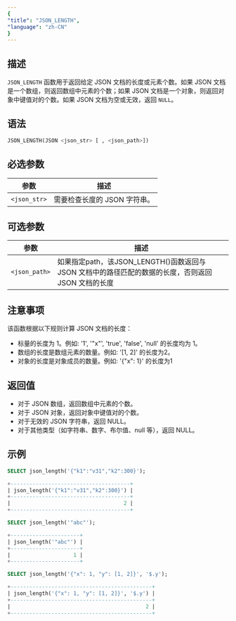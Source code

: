 ```yaml
---
{
"title": "JSON_LENGTH",
"language": "zh-CN"
}
---
```


<!-- 
Licensed to the Apache Software Foundation (ASF) under one
or more contributor license agreements.  See the NOTICE file
distributed with this work for additional information
regarding copyright ownership.  The ASF licenses this file
to you under the Apache License, Version 2.0 (the
"License"); you may not use this file except in compliance
with the License.  You may obtain a copy of the License at

  http://www.apache.org/licenses/LICENSE-2.0

Unless required by applicable law or agreed to in writing,
software distributed under the License is distributed on an
"AS IS" BASIS, WITHOUT WARRANTIES OR CONDITIONS OF ANY
KIND, either express or implied.  See the License for the
specific language governing permissions and limitations
under the License.
-->


## 描述
`JSON_LENGTH` 函数用于返回给定 JSON 文档的长度或元素个数。如果 JSON 文档是一个数组，则返回数组中元素的个数；如果 JSON 文档是一个对象，则返回对象中键值对的个数。如果 JSON 文档为空或无效，返回 `NULL`。

## 语法

```sql
JSON_LENGTH(JSON <json_str> [ , <json_path>])
```


## 必选参数

| 参数 | 描述 |
|------|------|
| `<json_str>` | 需要检查长度的 JSON 字符串。 |


## 可选参数

| 参数 | 描述 |
|------|------|
| `<json_path>` | 如果指定path，该JSON_LENGTH()函数返回与 JSON 文档中的路径匹配的数据的长度，否则返回 JSON 文档的长度 |

## 注意事项
该函数根据以下规则计算 JSON 文档的长度：
- 标量的长度为 1。例如: '1', '"x"', 'true', 'false', 'null' 的长度均为 1。
- 数组的长度是数组元素的数量。例如: '[1, 2]' 的长度为2。
- 对象的长度是对象成员的数量。例如: '{"x": 1}' 的长度为1

## 返回值
- 对于 JSON 数组，返回数组中元素的个数。
- 对于 JSON 对象，返回对象中键值对的个数。
- 对于无效的 JSON 字符串，返回 NULL。
- 对于其他类型（如字符串、数字、布尔值、null 等），返回 NULL。

## 示例

```sql
SELECT json_length('{"k1":"v31","k2":300}');
```
```sql
+--------------------------------------+
| json_length('{"k1":"v31","k2":300}') |
+--------------------------------------+
|                                    2 |
+--------------------------------------+
```

```sql
SELECT json_length('"abc"');
```

```sql
+----------------------+
| json_length('"abc"') |
+----------------------+
|                    1 |
+----------------------+
```

```sql
SELECT json_length('{"x": 1, "y": [1, 2]}', '$.y');
```

```sql
+---------------------------------------------+
| json_length('{"x": 1, "y": [1, 2]}', '$.y') |
+---------------------------------------------+
|                                           2 |
+---------------------------------------------+

```
